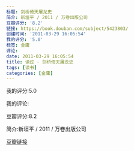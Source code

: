 ```yaml
---
标题: 剑桥倚天屠龙史
简介: 新垣平 / 2011 / 万卷出版公司
豆瓣评分: '8.2'
链接: https://book.douban.com/subject/5423803/
创建时间: '2011-03-29 16:05:54'
我的评分: '5.0'
标签: 金庸
评论:
date: 2011-03-29 16:05:54
title: 读过 - 剑桥倚天屠龙史
tags: [读书]
categories: [金庸]
---
```


我的评分:5.0

我的评论:

豆瓣评分:8.2

简介:新垣平 / 2011 / 万卷出版公司

[豆瓣链接](https://book.douban.com/subject/5423803/)

